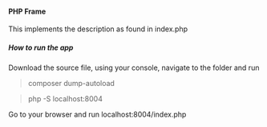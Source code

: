 #### PHP Frame 

This implements the description as found in index.php

##### How to run the app

Download the source file, using your console, navigate to the folder and run

>composer dump-autoload

>php -S localhost:8004

Go to your browser and run localhost:8004/index.php

